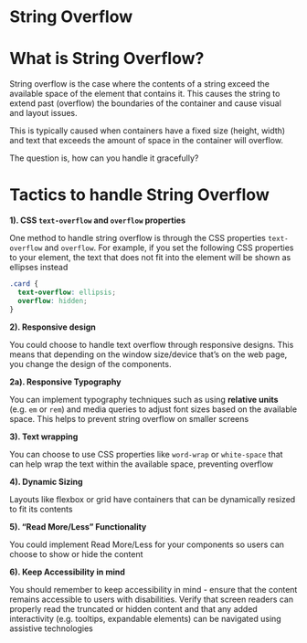 # String Overflow

# What is String Overflow?

String overflow is the case where the contents of a string exceed the available space of the element that contains it. This causes the string to extend past (overflow) the boundaries of the container and cause visual and layout issues.

This is typically caused when containers have a fixed size (height, width) and text that exceeds the amount of space in the container will overflow.

The question is, how can you handle it gracefully?

# Tactics to handle String Overflow

**1). CSS `text-overflow` and `overflow` properties**

One method to handle string overflow is through the CSS properties `text-overflow` and `overflow`. For example, if you set the following CSS properties to your element, the text that does not fit into the element will be shown as ellipses instead

```css
.card {
  text-overflow: ellipsis;
  overflow: hidden;
}
```

**2). Responsive design**

You could choose to handle text overflow through responsive designs. This means that depending on the window size/device that’s on the web page, you change the design of the components.

**2a). Responsive Typography**

You can implement typography techniques such as using **relative units** (e.g. `em` or `rem`) and media queries to adjust font sizes based on the available space. This helps to prevent string overflow on smaller screens

**3). Text wrapping**

You can choose to use CSS properties like `word-wrap` or `white-space` that can help wrap the text within the available space, preventing overflow

**4). Dynamic Sizing**

Layouts like flexbox or grid have containers that can be dynamically resized to fit its contents

**5). “Read More/Less” Functionality**

You could implement Read More/Less for your components so users can choose to show or hide the content

**6). Keep Accessibility in mind**

You should remember to keep accessibility in mind - ensure that the content remains accessible to users with disabilities. Verify that screen readers can properly read the truncated or hidden content and that any added interactivity (e.g. tooltips, expandable elements) can be navigated using assistive technologies

